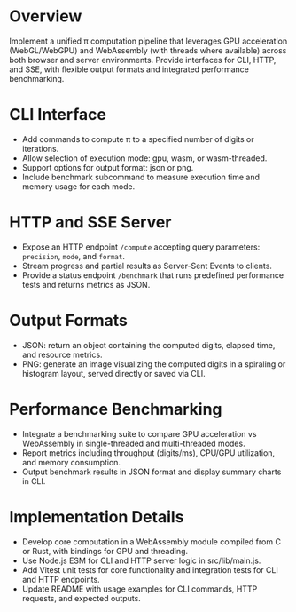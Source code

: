 # Overview
Implement a unified π computation pipeline that leverages GPU acceleration (WebGL/WebGPU) and WebAssembly (with threads where available) across both browser and server environments. Provide interfaces for CLI, HTTP, and SSE, with flexible output formats and integrated performance benchmarking.

# CLI Interface
- Add commands to compute π to a specified number of digits or iterations.
- Allow selection of execution mode: gpu, wasm, or wasm-threaded.
- Support options for output format: json or png.
- Include benchmark subcommand to measure execution time and memory usage for each mode.

# HTTP and SSE Server
- Expose an HTTP endpoint `/compute` accepting query parameters: `precision`, `mode`, and `format`.
- Stream progress and partial results as Server-Sent Events to clients.
- Provide a status endpoint `/benchmark` that runs predefined performance tests and returns metrics as JSON.

# Output Formats
- JSON: return an object containing the computed digits, elapsed time, and resource metrics.
- PNG: generate an image visualizing the computed digits in a spiraling or histogram layout, served directly or saved via CLI.

# Performance Benchmarking
- Integrate a benchmarking suite to compare GPU acceleration vs WebAssembly in single-threaded and multi-threaded modes.
- Report metrics including throughput (digits/ms), CPU/GPU utilization, and memory consumption.
- Output benchmark results in JSON format and display summary charts in CLI.

# Implementation Details
- Develop core computation in a WebAssembly module compiled from C or Rust, with bindings for GPU and threading.
- Use Node.js ESM for CLI and HTTP server logic in src/lib/main.js.
- Add Vitest unit tests for core functionality and integration tests for CLI and HTTP endpoints.
- Update README with usage examples for CLI commands, HTTP requests, and expected outputs.